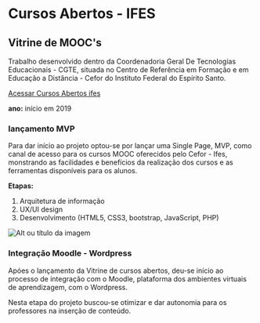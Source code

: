 # Cursos Abertos - IFES
## Vitrine de MOOC's
Trabalho desenvolvido dentro da Coordenadoria Geral De Tecnologias Educacionais - CGTE, situada no Centro de Referência em Formação e em Educação a Distância - Cefor do Instituto Federal do Espírito Santo.


[Acessar Cursos Abertos ifes](http://mooc.cefor.ifes.edu.br)

**ano:** início em 2019

### **lançamento MVP**

Para dar início ao projeto optou-se por lançar uma Single Page, MVP, como canal de acesso para os cursos MOOC oferecidos pelo Cefor - Ifes, monstrando as facilidades e benefícios da realização dos cursos e as ferramentas disponíveis para os alunos.

**Etapas:**
1. Arquitetura de informação
2. UX/UI design
3. Desenvolvimento (HTML5, CSS3, bootstrap, JavaScript, PHP) 

![Alt ou título da imagem](/vitrinse.png)

### **Integração Moodle - Wordpress**

Apóes o lançamento da Vitrine de cursos abertos, deu-se início ao processo de integração com o Moodle, plataforma dos ambientes virtuais de aprendizagem, com o Wordpress.

Nesta etapa do projeto buscou-se otimizar e dar autonomia para os professores na inserção de conteúdo.











